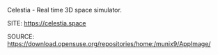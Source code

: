 
 Celestia - Real time 3D space simulator.
 
 SITE: https://celestia.space

 SOURCE: https://download.opensuse.org/repositories/home:/munix9/AppImage/
